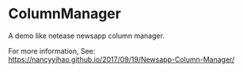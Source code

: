 # ColumnManager
A demo like netease newsapp column manager.

For more information, See: https://nancyyihao.github.io/2017/09/19/Newsapp-Column-Manager/

